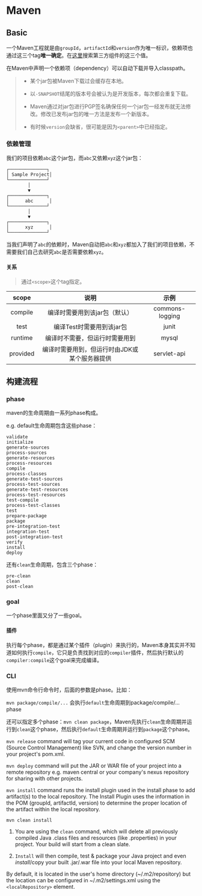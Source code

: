 # Maven

## Basic

一个Maven工程就是由`groupId`，`artifactId`和`version`作为唯一标识，依赖项也通过这三个tag**唯一确定**。在[这里](https://search.maven.org/)搜索第三方组件的这三个值。

在Maven中声明一个依赖项（dependency）可以自动下载并导入classpath。

> - 某个jar包被Maven下载过会缓存在本地。
>
> - 以`-SNAPSHOT`结尾的版本号会被认为是开发版本，每次都会重复下载。
>
> - Maven通过对jar包进行PGP签名确保任何一个jar包一经发布就无法修改。修改已发布jar包的唯一方法是发布一个新版本。
> - 有时候`version`会缺省，很可能是因为`<parent>`中已经指定。

### 依赖管理

我们的项目依赖`abc`这个jar包，而`abc`又依赖`xyz`这个jar包：

```
┌──────────────┐
│ Sample Project│
└──────────────┘
        │
        ▼
┌──────────────┐
│      abc      │
└──────────────┘
        │
        ▼
┌──────────────┐
│      xyz      │
└──────────────┘
```

当我们声明了`abc`的依赖时，Maven自动把`abc`和`xyz`都加入了我们的项目依赖，不需要我们自己去研究`abc`是否需要依赖`xyz`。

#### 关系

> 通过`<scope>`这个tag指定。

|  scope   |                     说明                      |      示例       |
| :------: | :-------------------------------------------: | :-------------: |
| compile  |         编译时需要用到该jar包（默认）         | commons-logging |
|   test   |           编译Test时需要用到该jar包           |      junit      |
| runtime  |        编译时不需要，但运行时需要用到         |      mysql      |
| provided | 编译时需要用到，但运行时由JDK或某个服务器提供 |   servlet-api   |

## 构建流程

### phase

maven的生命周期由一系列phase构成。

e.g. default生命周期包含这些phase：

```
validate
initialize
generate-sources
process-sources
generate-resources
process-resources
compile
process-classes
generate-test-sources
process-test-sources
generate-test-resources
process-test-resources
test-compile
process-test-classes
test
prepare-package
package
pre-integration-test
integration-test
post-integration-test
verify
install
deploy
```

还有`clean`生命周期，包含三个phase：

```
pre-clean
clean
post-clean
```

### goal

一个phase里面又分了一些goal。

#### 插件

执行每个phase，都是通过某个插件（plugin）来执行的，Maven本身其实并不知道如何执行`compile`，它只是负责找到对应的`compiler`插件，然后执行默认的`compiler:compile`这个goal来完成编译。

### CLI

使用mvn命令行命令时，后面的参数是phase。比如：

`mvn package/compile/...` 会执行`default`生命周期到package/compile/... phase

还可以指定多个phase：`mvn clean package`，Maven先执行`clean`生命周期并运行到`clean`这个phase，然后执行`default`生命周期并运行到`package`这个phase。



`mvn release` command will tag your current code in configured SCM (Source Control Management) like SVN, and change the version number in your project's pom.xml.

`mvn deploy` command will put the JAR or WAR file of your project into a remote repository e.g. maven central or your company's nexus repository for sharing with other projects.

`mvn install` command runs the install plugin used in the install phase to add artifact(s) to the local repository. The Install Plugin uses the information in the POM (groupId, artifactId, version) to determine the proper location of the artifact within the local repository.

`mvn clean install`

1. You are using the `clean` command, which will delete all previously compiled Java .class files and resources (like .properties) in your project. Your build will start from a clean slate.

2. `Install` will then compile, test & package your Java project and even *install*/copy your built .jar/.war file into your local Maven repository.

By default, it is located in the user's home directory (~/.m2/repository) but the location can be configured in ~/.m2/settings.xml using the `<localRepository>` element.
